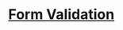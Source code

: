 # [Form Validation](https://www.theodinproject.com/lessons/node-path-intermediate-html-and-css-form-validation)
